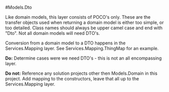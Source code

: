 #Models.Dto

Like domain models, this layer consists of POCO's only. These are the transfer objects used when 
returning a domain model is either too simple, or too detailed. Class names should always be upper 
camel case and end with "Dto". Not all domain models will need DTO's.

Conversion from a domain model to a DTO happens in the Services.Mapping layer. See Services.Mapping.ThingMap 
for an example.

**Do:** Determine cases were we need DTO's - this is not an all encompassing layer.

**Do not:** Reference any solution projects other then Models.Domain in this project. Add mapping to the 
constructors, leave that all up to the Services.Mapping layer.